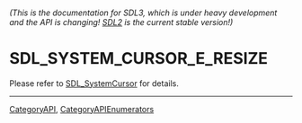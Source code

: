 ###### (This is the documentation for SDL3, which is under heavy development and the API is changing! [SDL2](https://wiki.libsdl.org/SDL2/) is the current stable version!)
# SDL_SYSTEM_CURSOR_E_RESIZE

Please refer to [SDL_SystemCursor](SDL_SystemCursor) for details.

----
[CategoryAPI](CategoryAPI), [CategoryAPIEnumerators](CategoryAPIEnumerators)

